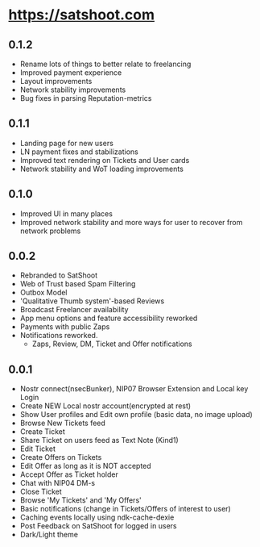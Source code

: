 # https://satshoot.com
## 0.1.2
- Rename lots of things to better relate to freelancing
- Improved payment experience
- Layout improvements
- Network stability improvements
- Bug fixes in parsing Reputation-metrics

## 0.1.1
- Landing page for new users
- LN payment fixes and stabilizations
- Improved text rendering on Tickets and User cards
- Network stability and WoT loading improvements

## 0.1.0
- Improved UI in many places
- Improved network stability and more ways for user to recover from network problems

## 0.0.2
- Rebranded to SatShoot
- Web of Trust based Spam Filtering
- Outbox Model
- 'Qualitative Thumb system'-based Reviews
- Broadcast Freelancer availability
- App menu options and feature accessibility reworked
- Payments with public Zaps
- Notifications reworked.
    - Zaps, Review, DM, Ticket and Offer notifications


## 0.0.1
-   Nostr connect(nsecBunker), NIP07 Browser Extension and Local key Login
-   Create NEW Local nostr account(encrypted at rest)
-   Show User profiles and Edit own profile (basic data, no image upload)
-   Browse New Tickets feed
-   Create Ticket
-   Share Ticket on users feed as Text Note (Kind1)
-   Edit Ticket
-   Create Offers on Tickets
-   Edit Offer as long as it is NOT accepted
-   Accept Offer as Ticket holder
-   Chat with NIP04 DM-s
-   Close Ticket
-   Browse 'My Tickets' and 'My Offers'
-   Basic notifications (change in Tickets/Offers of interest to user)
-   Caching events locally using ndk-cache-dexie
-   Post Feedback on SatShoot for logged in users
-   Dark/Light theme
